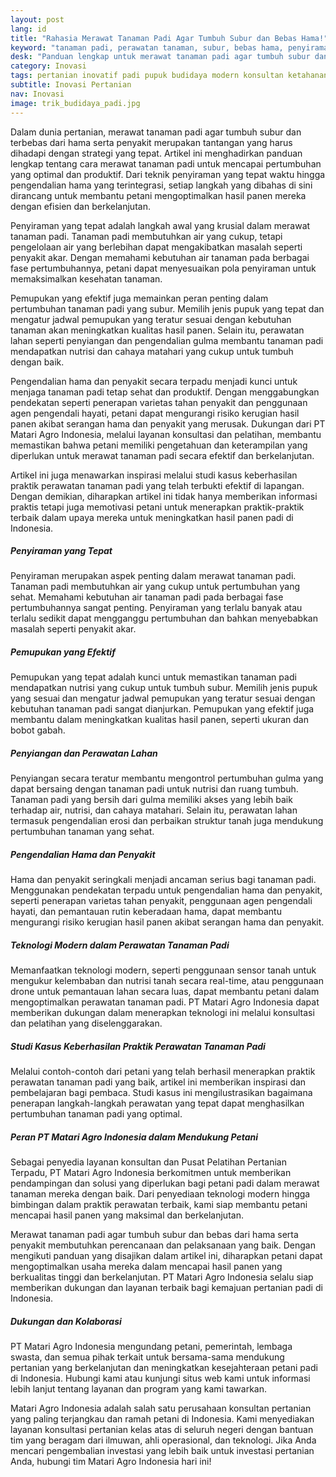 ```yaml
---
layout: post
lang: id
title: "Rahasia Merawat Tanaman Padi Agar Tumbuh Subur dan Bebas Hama!"
keyword: "tanaman padi, perawatan tanaman, subur, bebas hama, penyiraman tanaman, pemupukan, penyiangan, pengendalian hama, konsultan pertanian, pelatihan pertanian terpadu, PT Matari Agro Indonesia"
desk: "Panduan lengkap untuk merawat tanaman padi agar tumbuh subur dan terbebas dari hama dan penyakit. Pelajari teknik penyiraman, pemupukan, penyiangan, serta pengendalian hama yang efektif."
category: Inovasi
tags: pertanian inovatif padi pupuk budidaya modern konsultan ketahanan pangan
subtitle: Inovasi Pertanian
nav: Inovasi
image: trik_budidaya_padi.jpg
---
```


Dalam dunia pertanian, merawat tanaman padi agar tumbuh subur dan terbebas dari hama serta penyakit merupakan tantangan yang harus dihadapi dengan strategi yang tepat. Artikel ini menghadirkan panduan lengkap tentang cara merawat tanaman padi untuk mencapai pertumbuhan yang optimal dan produktif. Dari teknik penyiraman yang tepat waktu hingga pengendalian hama yang terintegrasi, setiap langkah yang dibahas di sini dirancang untuk membantu petani mengoptimalkan hasil panen mereka dengan efisien dan berkelanjutan.

Penyiraman yang tepat adalah langkah awal yang krusial dalam merawat tanaman padi. Tanaman padi membutuhkan air yang cukup, tetapi pengelolaan air yang berlebihan dapat mengakibatkan masalah seperti penyakit akar. Dengan memahami kebutuhan air tanaman pada berbagai fase pertumbuhannya, petani dapat menyesuaikan pola penyiraman untuk memaksimalkan kesehatan tanaman.

Pemupukan yang efektif juga memainkan peran penting dalam pertumbuhan tanaman padi yang subur. Memilih jenis pupuk yang tepat dan mengatur jadwal pemupukan yang teratur sesuai dengan kebutuhan tanaman akan meningkatkan kualitas hasil panen. Selain itu, perawatan lahan seperti penyiangan dan pengendalian gulma membantu tanaman padi mendapatkan nutrisi dan cahaya matahari yang cukup untuk tumbuh dengan baik.

Pengendalian hama dan penyakit secara terpadu menjadi kunci untuk menjaga tanaman padi tetap sehat dan produktif. Dengan menggabungkan pendekatan seperti penerapan varietas tahan penyakit dan penggunaan agen pengendali hayati, petani dapat mengurangi risiko kerugian hasil panen akibat serangan hama dan penyakit yang merusak. Dukungan dari PT Matari Agro Indonesia, melalui layanan konsultasi dan pelatihan, membantu memastikan bahwa petani memiliki pengetahuan dan keterampilan yang diperlukan untuk merawat tanaman padi secara efektif dan berkelanjutan.

Artikel ini juga menawarkan inspirasi melalui studi kasus keberhasilan praktik perawatan tanaman padi yang telah terbukti efektif di lapangan. Dengan demikian, diharapkan artikel ini tidak hanya memberikan informasi praktis tetapi juga memotivasi petani untuk menerapkan praktik-praktik terbaik dalam upaya mereka untuk meningkatkan hasil panen padi di Indonesia.

##### Penyiraman yang Tepat
Penyiraman merupakan aspek penting dalam merawat tanaman padi. Tanaman padi membutuhkan air yang cukup untuk pertumbuhan yang sehat. Memahami kebutuhan air tanaman padi pada berbagai fase pertumbuhannya sangat penting. Penyiraman yang terlalu banyak atau terlalu sedikit dapat mengganggu pertumbuhan dan bahkan menyebabkan masalah seperti penyakit akar.

##### Pemupukan yang Efektif
Pemupukan yang tepat adalah kunci untuk memastikan tanaman padi mendapatkan nutrisi yang cukup untuk tumbuh subur. Memilih jenis pupuk yang sesuai dan mengatur jadwal pemupukan yang teratur sesuai dengan kebutuhan tanaman padi sangat dianjurkan. Pemupukan yang efektif juga membantu dalam meningkatkan kualitas hasil panen, seperti ukuran dan bobot gabah.

##### Penyiangan dan Perawatan Lahan
Penyiangan secara teratur membantu mengontrol pertumbuhan gulma yang dapat bersaing dengan tanaman padi untuk nutrisi dan ruang tumbuh. Tanaman padi yang bersih dari gulma memiliki akses yang lebih baik terhadap air, nutrisi, dan cahaya matahari. Selain itu, perawatan lahan termasuk pengendalian erosi dan perbaikan struktur tanah juga mendukung pertumbuhan tanaman yang sehat.

##### Pengendalian Hama dan Penyakit
Hama dan penyakit seringkali menjadi ancaman serius bagi tanaman padi. Menggunakan pendekatan terpadu untuk pengendalian hama dan penyakit, seperti penerapan varietas tahan penyakit, penggunaan agen pengendali hayati, dan pemantauan rutin keberadaan hama, dapat membantu mengurangi risiko kerugian hasil panen akibat serangan hama dan penyakit.

##### Teknologi Modern dalam Perawatan Tanaman Padi
Memanfaatkan teknologi modern, seperti penggunaan sensor tanah untuk mengukur kelembaban dan nutrisi tanah secara real-time, atau penggunaan drone untuk pemantauan lahan secara luas, dapat membantu petani dalam mengoptimalkan perawatan tanaman padi. PT Matari Agro Indonesia dapat memberikan dukungan dalam menerapkan teknologi ini melalui konsultasi dan pelatihan yang diselenggarakan.

##### Studi Kasus Keberhasilan Praktik Perawatan Tanaman Padi
Melalui contoh-contoh dari petani yang telah berhasil menerapkan praktik perawatan tanaman padi yang baik, artikel ini memberikan inspirasi dan pembelajaran bagi pembaca. Studi kasus ini mengilustrasikan bagaimana penerapan langkah-langkah perawatan yang tepat dapat menghasilkan pertumbuhan tanaman padi yang optimal.

##### Peran PT Matari Agro Indonesia dalam Mendukung Petani
Sebagai penyedia layanan konsultan dan Pusat Pelatihan Pertanian Terpadu, PT Matari Agro Indonesia berkomitmen untuk memberikan pendampingan dan solusi yang diperlukan bagi petani padi dalam merawat tanaman mereka dengan baik. Dari penyediaan teknologi modern hingga bimbingan dalam praktik perawatan terbaik, kami siap membantu petani mencapai hasil panen yang maksimal dan berkelanjutan.

Merawat tanaman padi agar tumbuh subur dan bebas dari hama serta penyakit membutuhkan perencanaan dan pelaksanaan yang baik. Dengan mengikuti panduan yang disajikan dalam artikel ini, diharapkan petani dapat mengoptimalkan usaha mereka dalam mencapai hasil panen yang berkualitas tinggi dan berkelanjutan. PT Matari Agro Indonesia selalu siap memberikan dukungan dan layanan terbaik bagi kemajuan pertanian padi di Indonesia.

##### Dukungan dan Kolaborasi
PT Matari Agro Indonesia mengundang petani, pemerintah, lembaga swasta, dan semua pihak terkait untuk bersama-sama mendukung pertanian yang berkelanjutan dan meningkatkan kesejahteraan petani padi di Indonesia. Hubungi kami atau kunjungi situs web kami untuk informasi lebih lanjut tentang layanan dan program yang kami tawarkan.

Matari Agro Indonesia adalah salah satu perusahaan konsultan pertanian yang paling terjangkau dan ramah petani di Indonesia. Kami menyediakan layanan konsultasi pertanian kelas atas di seluruh negeri dengan bantuan tim yang beragam dari ilmuwan, ahli operasional, dan teknologi. Jika Anda mencari pengembalian investasi yang lebih baik untuk investasi pertanian Anda, hubungi tim Matari Agro Indonesia hari ini!

